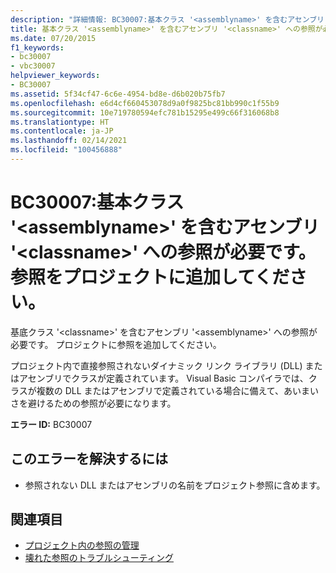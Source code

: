 ```yaml
---
description: "詳細情報: BC30007:基本クラス '<assemblyname>' を含むアセンブリ '<classname>' への参照が必要です。参照をプロジェクトに追加してください。"
title: 基本クラス '<assemblyname>' を含むアセンブリ '<classname>' への参照が必要です。参照をプロジェクトに追加してください。
ms.date: 07/20/2015
f1_keywords:
- bc30007
- vbc30007
helpviewer_keywords:
- BC30007
ms.assetid: 5f34cf47-6c6e-4954-bd8e-d6b020b75fb7
ms.openlocfilehash: e6d4cf660453078d9a0f9825bc81bb990c1f55b9
ms.sourcegitcommit: 10e719780594efc781b15295e499c66f316068b8
ms.translationtype: HT
ms.contentlocale: ja-JP
ms.lasthandoff: 02/14/2021
ms.locfileid: "100456888"
---
```

# <a name="bc30007-reference-required-to-assembly-assemblyname-containing-the-base-class-classname"></a>BC30007:基本クラス '\<assemblyname>' を含むアセンブリ '\<classname>' への参照が必要です。参照をプロジェクトに追加してください。

基底クラス '\<classname>' を含むアセンブリ '\<assemblyname>' への参照が必要です。 プロジェクトに参照を追加してください。

 プロジェクト内で直接参照されないダイナミック リンク ライブラリ (DLL) またはアセンブリでクラスが定義されています。 Visual Basic コンパイラでは、クラスが複数の DLL またはアセンブリで定義されている場合に備えて、あいまいさを避けるための参照が必要になります。

 **エラー ID:** BC30007

## <a name="to-correct-this-error"></a>このエラーを解決するには

- 参照されない DLL またはアセンブリの名前をプロジェクト参照に含めます。

## <a name="see-also"></a>関連項目

- [プロジェクト内の参照の管理](/visualstudio/ide/managing-references-in-a-project)
- [壊れた参照のトラブルシューティング](/visualstudio/ide/troubleshooting-broken-references)
